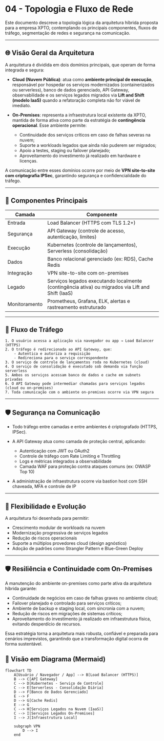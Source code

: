 # 04 - Topologia e Fluxo de Rede

Este documento descreve a topologia lógica da arquitetura híbrida proposta para a empresa XPTO, contemplando os principais componentes, fluxos de tráfego, segmentação de redes e segurança na comunicação.

---

## 🌐 Visão Geral da Arquitetura

A arquitetura é dividida em dois domínios principais, que operam de forma integrada e segura:

- **Cloud (Nuvem Pública)**: atua como **ambiente principal de execução**, responsável por hospedar os serviços modernizados (containerizados ou serverless), banco de dados gerenciado, API Gateway, observabilidade e os serviços legados migrados via **Lift and Shift (modelo IaaS)** quando a refatoração completa não for viável de imediato.

- **On-Premises**: representa a infraestrutura local existente da XPTO, mantida de forma ativa como parte da estratégia de **contingência operacional**. Esse ambiente permite:
  - Continuidade dos serviços críticos em caso de falhas severas na nuvem;
  - Suporte a workloads legados que ainda não puderem ser migrados;
  - Apoio a testes, staging ou failover planejado;
  - Aproveitamento do investimento já realizado em hardware e licenças.

A comunicação entre esses domínios ocorre por meio de **VPN site-to-site com criptografia IPSec**, garantindo segurança e confidencialidade do tráfego.

---

## 🧱 Componentes Principais

| Camada        | Componente                                                                                        |
| ------------- | ------------------------------------------------------------------------------------------------- |
| Entrada       | Load Balancer (HTTPS com TLS 1.2+)                                                                |
| Segurança     | API Gateway (controle de acesso, autenticação, limites)                                           |
| Execução      | Kubernetes (controle de lançamentos), Serverless (consolidação)                                   |
| Dados         | Banco relacional gerenciado (ex: RDS), Cache Redis                                                |
| Integração    | VPN site-to-site com on-premises                                                                  |
| Legado        | Serviços legados executando localmente (contingência ativa) ou migrados via Lift and Shift (IaaS) |
| Monitoramento | Prometheus, Grafana, ELK, alertas e rastreamento estruturado                                      |

---

## 🔄 Fluxo de Tráfego

```plaintext
1. O usuário acessa a aplicação via navegador ou app → Load Balancer (HTTPS)
2. O tráfego é redirecionado ao API Gateway, que:
    - Autentica e autoriza a requisição
    - Redireciona para o serviço correspondente
3. O serviço de controle de lançamentos roda no Kubernetes (cloud)
4. O serviço de consolidação é executado sob demanda via função serverless
5. Ambos os serviços acessam banco de dados e cache em subnets privadas
6. O API Gateway pode intermediar chamadas para serviços legados (cloud ou on-premises)
7. Toda comunicação com o ambiente on-premises ocorre via VPN segura
```

---

## 🛡️ Segurança na Comunicação

- Todo tráfego entre camadas e entre ambientes é criptografado (HTTPS, IPSec).
- A API Gateway atua como camada de proteção central, aplicando:

  - Autenticação com JWT ou OAuth2
  - Controle de tráfego com Rate Limiting e Throttling
  - Logs e métricas integrados a observabilidade
  - Camada WAF para proteção contra ataques comuns (ex: OWASP Top 10)

- A administração de infraestrutura ocorre via bastion host com SSH chaveada, MFA e controle de IP

---

## 🔀 Flexibilidade e Evolução

A arquitetura foi desenhada para permitir:

- Crescimento modular de workloads na nuvem
- Modernização progressiva de serviços legados
- Redução de riscos operacionais
- Suporte a múltiplos provedores cloud (design agnóstico)
- Adoção de padrões como Strangler Pattern e Blue-Green Deploy

---

## 🛡️ Resiliência e Continuidade com On-Premises

A manutenção do ambiente on-premises como parte ativa da arquitetura híbrida garante:

- Continuidade de negócios em caso de falhas graves no ambiente cloud;
- Failover planejado e controlado para serviços críticos;
- Ambiente de backup e staging local, com sincronia com a nuvem;
- Redução de riscos em migrações de sistemas críticos;
- Aproveitamento do investimento já realizado em infraestrutura física, evitando desperdício de recursos.

Essa estratégia torna a arquitetura mais robusta, confiável e preparada para cenários imprevistos, garantindo que a transformação digital ocorra de forma sustentável.

## 🧭 Visão em Diagrama (Mermaid)

```mermaid
flowchart TD
    A[Usuário / Navegador / App] --> B[Load Balancer (HTTPS)]
    B --> C[API Gateway]
    C --> D[Kubernetes - Serviço de Controle]
    C --> E[Serverless - Consolidação Diária]
    D --> F[Banco de Dados Gerenciado]
    E --> F
    D --> G[Cache Redis]
    E --> G
    C --> H[Serviços Legados na Nuvem (IaaS)]
    C --> I[Serviços Legados On-Premises]
    I --> J[Infraestrutura Local]

    subgraph VPN
        D --> I
    end

```

